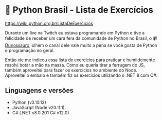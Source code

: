 # 🐍 Python Brasil - Lista de Exercícios

https://wiki.python.org.br/ListaDeExercicios

Durante um live na Twitch eu estava programando em Python e tive a felicidade de receber
um cara fera da comunidade de Python no Brasil, o 📹[Dunossauro](https://www.youtube.com/@Dunossauro), olhem o canal dele vale muito a pena se você gosta de Python e programação no geral.

Então ele me indicou essa lista de exercícios para praticar e humildemente resolvi botar
a mão na massa.
Como eu queria tirar a ferrugem do JS, também aproveitei para fazer os exercícios no
ambiente do Node.
Aproveitei o embalo e também fiz os exercícios utilizando o .NET 8 com C\#.

## Linguagens e versões

* Python (v3.10.12)
* JavaScript (Node v20.11.1)
* C\# (.NET v8.0.201 C\# v12.0)

